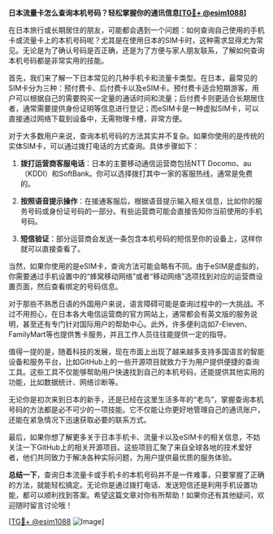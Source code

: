 **日本流量卡怎么查询本机号码？轻松掌握你的通讯信息[[TG💪+ @esim1088](https://t.me/s/esim1088)]**

在日本旅行或长期居住的朋友，可能都会遇到一个问题：如何查询自己使用的手机卡或流量卡上的本机号码呢？尤其是在使用日本的SIM卡时，这种需求显得尤为常见。无论是为了确认号码是否正确，还是为了方便与家人朋友联系，了解如何查询本机号码都是非常实用的技能。

首先，我们来了解一下日本常见的几种手机卡和流量卡类型。在日本，最常见的SIM卡分为三种：预付费卡、后付费卡以及eSIM卡。预付费卡适合短期游客，用户可以根据自己的需要购买一定量的通话时间和流量；后付费卡则更适合长期居住者，通常需要提供身份证明等信息进行登记；而eSIM卡是一种虚拟SIM卡，可以直接通过网络下载到设备中，无需物理卡槽，非常方便。

对于大多数用户来说，查询本机号码的方法其实并不复杂。如果你使用的是传统的实体SIM卡，可以通过拨打电话的方式查询。具体步骤如下：

1. **拨打运营商客服电话**：日本的主要移动通信运营商包括NTT Docomo、au（KDDI）和SoftBank。你可以选择拨打其中一家的客服热线，通常是免费的。
   
2. **按照语音提示操作**：在接通客服后，根据语音提示输入相关信息，比如你的服务号码或身份证号码的一部分。有些运营商可能会直接告知你当前使用的手机号码。

3. **短信验证**：部分运营商会发送一条包含本机号码的短信至你的设备上，这样你就可以直接查看了。

当然，如果你使用的是eSIM卡，查询方法可能会略有不同。由于eSIM是虚拟的，你需要通过手机设置中的“蜂窝移动网络”或者“移动网络”选项找到对应的运营商设置页面，然后查看绑定的号码信息。

对于那些不熟悉日语的外国用户来说，语言障碍可能是查询过程中的一大挑战。不过不用担心，在日本各大电信运营商的官方网站上，通常都会有英文版的服务说明，甚至还有专门针对国际用户的帮助中心。此外，许多便利店如7-Eleven、FamilyMart等也提供售卡服务，并且工作人员往往能提供一定的指导。

值得一提的是，随着科技的发展，现在市面上出现了越来越多支持多国语言的智能设备和服务平台，比如GitHub上的一些开源项目就致力于为用户提供便捷的查询工具。这些工具不仅能够帮助用户快速找到自己的本机号码，还能提供其他实用的功能，比如数据统计、网络诊断等。

无论你是初次来到日本的新手，还是已经在这里生活多年的“老鸟”，掌握查询本机号码的方法都是必不可少的一项技能。它不仅能让你更好地管理自己的通讯账户，还能在紧急情况下迅速获取必要的联系方式。

最后，如果你想了解更多关于日本手机卡、流量卡以及eSIM卡的相关信息，不妨关注一下GitHub上的相关开源项目。这些项目汇聚了来自全球各地的技术爱好者，他们共同致力于解决各种实际问题，为用户提供最优质的服务体验。

**总结一下**，查询日本流量卡或手机卡的本机号码并不是一件难事，只要掌握了正确的方法，就能轻松搞定。无论你是通过拨打电话、发送短信还是利用手机设置功能，都可以顺利找到答案。希望这篇文章对你有所帮助！如果你还有其他疑问，欢迎随时留言讨论哦！

[[TG💪+ @esim1088](https://t.me/s/esim1088) ![Image](https://i.postimg.cc/4NQfJmqS/Snipaste-2025-05-13-00-14-12.png)]